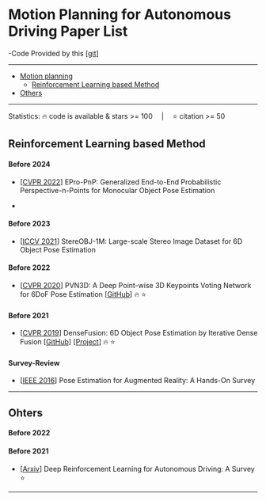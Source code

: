 # Motion Planning for Autonomous Driving Paper List

-Code Provided by this [[git](https://github.com/yinyunie/3D-Shape-Analysis-Paper-List)]

---
- [Motion planning](#Motion-planning)
  - [Reinforcement Learning based Method](#Reinforcement-Learning-based-Method)
- [Others](#Ohters)
---



Statistics: :fire: code is available & stars >= 100 &emsp;|&emsp; :star: citation >= 50

<!-- - [[Arxiv](https)] PoseCNN [[GitHub](https)] [[Project](https)] :fire: :star: -->

## Reinforcement Learning based Method

#### Before 2024
- [[CVPR 2022](https://arxiv.org/pdf/2203.13254.pdf)] EPro-PnP: Generalized End-to-End Probabilistic Perspective-n-Points for Monocular Object Pose Estimation

- 
#### Before 2023
- [[ICCV 2021](https://arxiv.org/abs/2109.10115v2)] StereOBJ-1M: Large-scale Stereo Image Dataset for 6D Object Pose Estimation


#### Before 2022
- [[CVPR 2020](https://arxiv.org/abs/1809.1079)] PVN3D: A Deep Point-wise 3D Keypoints Voting Network for 6DoF Pose Estimation [[GitHub](https://github.com/ethnhe/PVN3D)] :fire: :star:



#### Before 2021
- [[CVPR 2019](https://arxiv.org/abs/1901.04780)] DenseFusion: 6D Object Pose Estimation by Iterative Dense Fusion [[GitHub](https://github.com/j96w/DenseFusion)]  [[Project](https://sites.google.com/view/densefusion/)] :fire: :star:


#### Survey-Review
- [[IEEE 2016](https://ieeexplore.ieee.org/document/7368948)] Pose Estimation for Augmented Reality: A Hands-On Survey
---

## Ohters

#### Before 2022

#### Before 2021
- [[Arxiv](https://arxiv.org/pdf/2002.00444.pdf)] Deep Reinforcement Learning for Autonomous Driving: A Survey :star:

---


